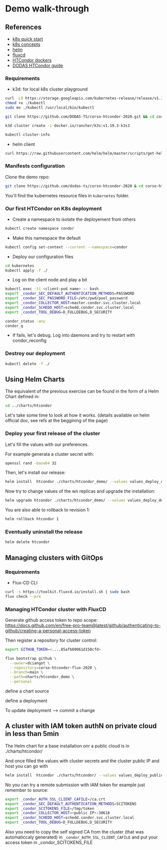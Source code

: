 # Demo walk-through

## References

- [k8s quick start](https://kubernetes.io/docs/setup/)
- [k8s concepts](https://kubernetes.io/docs/concepts/)
- [helm](https://helm.sh/docs/chart_template_guide/#getting-started-with-a-chart-template)
- [fluxcd](https://toolkit.fluxcd.io/get-started/)
- [HTCondor dockers](https://github.com/htcondor/htcondor/tree/master/build/docker/services/base)
- [DODAS HTCondor guide](https://dodas-ts.github.io/dodas-apps/condor-helm/)

### Requirements
- k3d: for local k8s cluster playground
```bash
curl -LO https://storage.googleapis.com/kubernetes-release/release/v1.19.0/bin/linux/amd64/kubectl
chmod +x ./kubectl
sudo mv ./kubectl /usr/local/bin/kubectl

git clone https://github.com/DODAS-TS/corso-htcondor-2020.git && cd corso-htcondor-2020

k3d cluster create -i docker.io/rancher/k3s:v1.19.3-k3s3

kubectl cluster-info
```

- helm client
```bash
curl https://raw.githubusercontent.com/helm/helm/master/scripts/get-helm-3 | bash
```

### Manifests configuration

Clone the demo repo:

```bash
git clone https://github.com/dodas-ts/corso-htcondor-2020 & cd corso-htcondor-2020
```

You'll find the kubernetes resource files in `kubernetes` folder.

### Our first HTCondor on K8s deployment

- Create a namespace to isolate the deployement from others

```bash
kubectl create namespace condor
```

- Make this namespace the default

```bash
kubectl config set-context --current --namespace=condor
```

- Deploy our configuration files

``` bash
cd kubernetes
kubectl apply -f ./
```

- Log on the client node and play a bit

``` bash
kubectl exec -ti <client-pod name> -- bash
export _condor_SEC_DEFAULT_AUTHENTICATION_METHODS=PASSWORD
export _condor_SEC_PASSWORD_FILE=/etc/pwd/pool_password
export _condor_COLLECTOR_HOST=master.condor.svc.cluster.local
export _condor_SCHEDD_HOST=schedd.condor.svc.cluster.local
export _condot_TOOL_DEBUG=D_FULLDEBUG,D_SECURITY

condor_status -any
condor_q
```

- If fails, let's debug. Log into daemons and try to restart with condor_reconfig

### Destroy our deployment

```bash
kubectl delete -f ./
```

## Using Helm Charts

The equivalent of the previous exercise can be found in the form of a Helm Chart defined in:

```bash
cd ../charts/htcondor
```

Let's take some time to look at how it works. (details available on helm official doc, see refs at the beggining of the page)


### Deploy your first release of the cluster


Let's fill the values with our preferences.

For example generata a cluster secret with:
```bash
openssl rand -base64 32
```

Then, let's install our release:

```bash
helm install  htcondor ./charts/htcondor_demo/ --values values_deploy_demo.yaml --cleanup-on-fail
```

Now try to change values of the wn replicas and upgrade the installation:

```bash
helm upgrade htcondor ./charts/htcondor_demo/ --values values_deploy_demo.yaml --cleanup-on-fail
```

You are also able to rollback to revision 1:

```bash
helm rollback htcondor 1
```

### Eventually uninstall the release

```bash
helm delete htcondor
```
## Managing clusters with GitOps

### Requirements
- Flux-CD CLI
```bash
curl -s https://toolkit.fluxcd.io/install.sh | sudo bash
flux check --pre
```

### Managing HTCondor cluster with FluxCD

Generate github access token to repo scope: https://docs.github.com/en/free-pro-team@latest/github/authenticating-to-github/creating-a-personal-access-token

Then register a repository for cluster control:

```bash
export GITHUB_TOKEN=<....85afb89061d150cfd>

flux bootstrap github \
  --owner=dciangot \
  --repository=corso-htcondor-flux-2020 \
  --branch=main \
  --path=charts/htcondor_demo \
  --personal
```

define a chart source

define a deployment

To update deployment --> commit a change
## A cluster with IAM token authN on private cloud in less than 5min

The Helm chart for a base installation onr a public cloud is in ./charts/htcondor/ 

And once filled the values with cluster secrets and the cluster public IP and host you can go with

```bash
helm install  htcondor ./charts/htcondor/ --values values_deploy_public.yaml --cleanup-on-fail
```

No you can try a remote submission with IAM token for example just remember to source:

```bash
export _condor_AUTH_SSL_CLIENT_CAFILE=/ca.crt
export _condor_SEC_DEFAULT_AUTHENTICATION_METHODS=SCITOKENS
export _condor_SCITOKENS_FILE=/tmp/token
export _condor_COLLECTOR_HOST=<public IP>:30618
export _condor_SCHEDD_HOST=schedd.condor.svc.cluster.local
export _condot_TOOL_DEBUG=D_FULLDEBUG,D_SECURITY
```

Also you need to copy the self signed CA from the cluster (that was automaticcaly generated) in `_condor_AUTH_SSL_CLIENT_CAFILE` and put your access token in _condor_SCITOKENS_FILE
